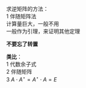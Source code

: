 求逆矩阵的方法：  
1 伴随矩阵法  
计算量巨大，一般不用  
一般作为引理，来证明其他定理  
  
**不要忘了转置**  
  
**类比**：  
1 代数余子式  
2 伴随矩阵  
3  $A\cdot A^\star =A^\star\cdot A=E$   
